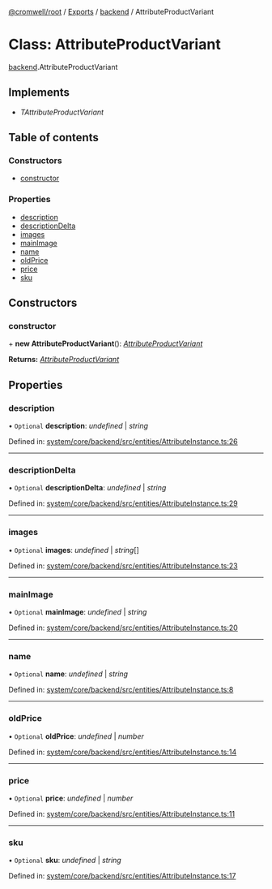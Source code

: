 [@cromwell/root](../README.md) / [Exports](../modules.md) / [backend](../modules/backend.md) / AttributeProductVariant

# Class: AttributeProductVariant

[backend](../modules/backend.md).AttributeProductVariant

## Implements

* *TAttributeProductVariant*

## Table of contents

### Constructors

- [constructor](backend.attributeproductvariant.md#constructor)

### Properties

- [description](backend.attributeproductvariant.md#description)
- [descriptionDelta](backend.attributeproductvariant.md#descriptiondelta)
- [images](backend.attributeproductvariant.md#images)
- [mainImage](backend.attributeproductvariant.md#mainimage)
- [name](backend.attributeproductvariant.md#name)
- [oldPrice](backend.attributeproductvariant.md#oldprice)
- [price](backend.attributeproductvariant.md#price)
- [sku](backend.attributeproductvariant.md#sku)

## Constructors

### constructor

\+ **new AttributeProductVariant**(): [*AttributeProductVariant*](backend.attributeproductvariant.md)

**Returns:** [*AttributeProductVariant*](backend.attributeproductvariant.md)

## Properties

### description

• `Optional` **description**: *undefined* \| *string*

Defined in: [system/core/backend/src/entities/AttributeInstance.ts:26](https://github.com/CromwellCMS/Cromwell/blob/4b5f538/system/core/backend/src/entities/AttributeInstance.ts#L26)

___

### descriptionDelta

• `Optional` **descriptionDelta**: *undefined* \| *string*

Defined in: [system/core/backend/src/entities/AttributeInstance.ts:29](https://github.com/CromwellCMS/Cromwell/blob/4b5f538/system/core/backend/src/entities/AttributeInstance.ts#L29)

___

### images

• `Optional` **images**: *undefined* \| *string*[]

Defined in: [system/core/backend/src/entities/AttributeInstance.ts:23](https://github.com/CromwellCMS/Cromwell/blob/4b5f538/system/core/backend/src/entities/AttributeInstance.ts#L23)

___

### mainImage

• `Optional` **mainImage**: *undefined* \| *string*

Defined in: [system/core/backend/src/entities/AttributeInstance.ts:20](https://github.com/CromwellCMS/Cromwell/blob/4b5f538/system/core/backend/src/entities/AttributeInstance.ts#L20)

___

### name

• `Optional` **name**: *undefined* \| *string*

Defined in: [system/core/backend/src/entities/AttributeInstance.ts:8](https://github.com/CromwellCMS/Cromwell/blob/4b5f538/system/core/backend/src/entities/AttributeInstance.ts#L8)

___

### oldPrice

• `Optional` **oldPrice**: *undefined* \| *number*

Defined in: [system/core/backend/src/entities/AttributeInstance.ts:14](https://github.com/CromwellCMS/Cromwell/blob/4b5f538/system/core/backend/src/entities/AttributeInstance.ts#L14)

___

### price

• `Optional` **price**: *undefined* \| *number*

Defined in: [system/core/backend/src/entities/AttributeInstance.ts:11](https://github.com/CromwellCMS/Cromwell/blob/4b5f538/system/core/backend/src/entities/AttributeInstance.ts#L11)

___

### sku

• `Optional` **sku**: *undefined* \| *string*

Defined in: [system/core/backend/src/entities/AttributeInstance.ts:17](https://github.com/CromwellCMS/Cromwell/blob/4b5f538/system/core/backend/src/entities/AttributeInstance.ts#L17)
